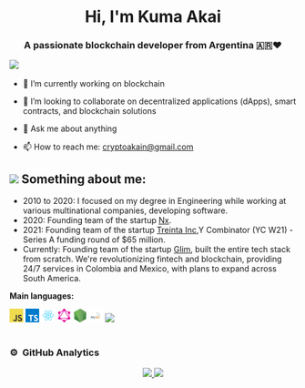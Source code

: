 <!---
angelbrunn/angelbrunn is a ✨ special ✨ repository because its `README.md` (this file) appears on your GitHub profile.
You can click the Preview link to take a look at your changes.
--->
<h1 align="center">Hi, I'm Kuma Akai</h1>
<h3 align="center">A passionate blockchain developer from Argentina 🇦🇷❤️</h3>

<a href="https://github.com/DenverCoder1/readme-typing-svg"><img src="https://readme-typing-svg.herokuapp.com?font=Time+New+Roman&color=%23C8BE25&size=20&center=true&vCenter=true&width=700&height=100&lines=By+decentralizing,we+shift+power+from+a+few+to+the+many+...;allowing+us+to+democratize+the+future+together."></a>
</p>

- 🔭 I’m currently working on blockchain

- 👯 I’m looking to collaborate on decentralized applications (dApps), smart contracts, and blockchain solutions

- 💬 Ask me about anything
  
- 📫 How to reach me: cryptoakain@gmail.com

## <picture><img src = "https://github.com/7oSkaaa/7oSkaaa/blob/main/Images/about_me.gif?raw=true" width = 50px></picture> Something about me:
* 2010 to 2020: I focused on my degree in Engineering while working at various multinational companies, developing software.<br /> 
* 2020: Founding team of the startup <a href="https://www.naranjax.com/" target="_blank">Nx</a>.<br />
* 2021: Founding team of the startup <a href="https://www.treinta.co/" target="_blank">Treinta Inc</a>,Y Combinator (YC W21) - Series A funding round of $65 million.<br /> 
* Currently: Founding team of the startup <a href="https://getglim.com/" target="_blank">Glim</a>, built the entire tech stack from scratch. We're revolutionizing fintech and blockchain, providing 24/7 services in Colombia and Mexico, with plans to expand across South America.<br />


**Main languages:**

<code><img height="24" src="https://raw.githubusercontent.com/github/explore/80688e429a7d4ef2fca1e82350fe8e3517d3494d/topics/javascript/javascript.png"></code>
<code><img height="24" src="https://raw.githubusercontent.com/github/explore/80688e429a7d4ef2fca1e82350fe8e3517d3494d/topics/typescript/typescript.png"></code>
<code><img height="24" src="https://raw.githubusercontent.com/github/explore/80688e429a7d4ef2fca1e82350fe8e3517d3494d/topics/react/react.png"></code>
<code><img height="24" src="https://raw.githubusercontent.com/github/explore/5c058a388828bb5fde0bcafd4bc867b5bb3f26f3/topics/graphql/graphql.png"></code>
<code><img height="24" src="https://raw.githubusercontent.com/github/explore/80688e429a7d4ef2fca1e82350fe8e3517d3494d/topics/nodejs/nodejs.png"></code>
<code><img height="24" src="https://raw.githubusercontent.com/github/explore/80688e429a7d4ef2fca1e82350fe8e3517d3494d/topics/mysql/mysql.png"></code>
<code><img height="24" src="https://avatars.githubusercontent.com/u/6250754?s=48&v=4"></code>
<br />
<br />

### ⚙️ &nbsp;GitHub Analytics

<p align="center">
  <a href="https://github.com/angelbrunn">
    <img height="180em" src="https://github-readme-stats-eight-theta.vercel.app/api?username=angelbrunn&show_icons=true&theme=algolia&include_all_commits=true&count_private=true&v=1"/>
  </a>
  <a href="https://github.com/angelbrunn">
    <img height="180em" src="https://github-readme-stats-eight-theta.vercel.app/api/top-langs/?username=angelbrunn&layout=compact&langs_count=8&theme=algolia&v=1"/>
  </a>
</p>
